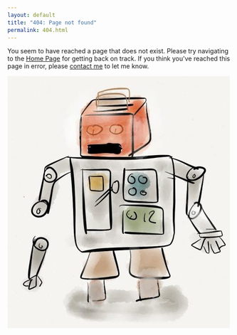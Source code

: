 ```yaml
---
layout: default
title: "404: Page not found"
permalink: 404.html
---
```

You seem to have reached a page that does not exist. Please try navigating to the [Home Page](/) 
for getting back on track. If you think you've reached this page in error, please [contact me](/contact/)
to let me know.

![Robot 404](/img/robot.404.jpg)

<div><style>
    .content img{
        margin: 0 auto;
    }
</style></div>